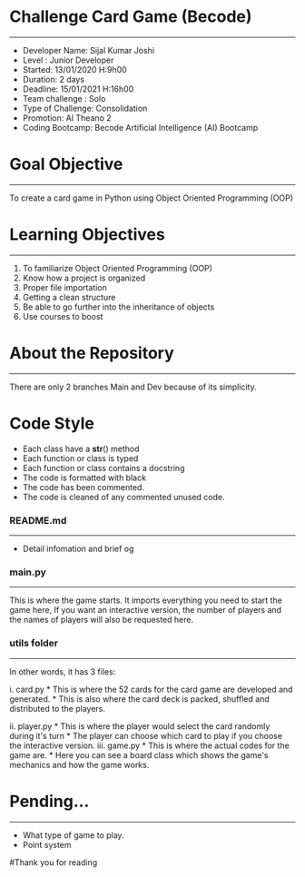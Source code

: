# Challenge Card Game (Becode)
---
* Developer Name: Sijal Kumar Joshi
* Level : Junior Developer
* Started: 13/01/2020 H:9h00
* Duration: 2 days
* Deadline: 15/01/2021 H:16h00
* Team challenge : Solo
* Type of Challenge: Consolidation
* Promotion: AI Theano 2
* Coding Bootcamp: Becode Artificial Intelligence (AI) Bootcamp

# Goal Objective
---
To create a card game in Python using Object Oriented Programming (OOP)

# Learning Objectives
---
1. To familiarize Object Oriented Programming (OOP)
2. Know how a project is organized 
3. Proper file importation 
4. Getting a clean structure 
5. Be able to go further into the inheritance of objects 
6. Use courses to boost

# About the Repository
---
There are only 2 branches Main and Dev because of its simplicity.

# Code Style
* Each class have a __str__() method
* Each function or class is typed
* Each function or class contains a docstring
* The code is formatted with black
* The code has been commented.
* The code is cleaned of any commented unused code.

### README.md
---
* Detail infomation and brief og 

### main.py
---
This is where the game starts.
It imports everything you need to start the game here,
If you want an interactive version, the number of players and the names of players will also be requested here.

### utils folder
---
In other words, it has 3 files: 

i. card.py
	* This is where the 52 cards for the card game are developed and generated. 
	* This is also where the card deck is packed, shuffled and distributed to the players. 

ii. player.py
	* This is where the player would select the card randomly during it's turn 
	* The player can choose which card to play if you choose the interactive version. 
iii. game.py
	* This is where the actual codes for the game are. 
	* Here you can see a board class which shows the game's mechanics and how the game works.

# Pending...
---
* What type of game to play.
* Point system

#Thank you for reading